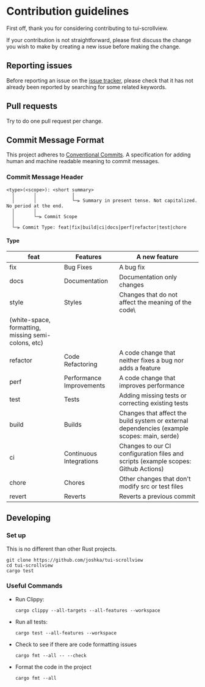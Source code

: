# Contribution guidelines

First off, thank you for considering contributing to tui-scrollview.

If your contribution is not straightforward, please first discuss the change you wish to make by
creating a new issue before making the change.

## Reporting issues

Before reporting an issue on the [issue tracker](https://github.com/joshka/tui-scrollview/issues),
please check that it has not already been reported by searching for some related keywords.

## Pull requests

Try to do one pull request per change.

## Commit Message Format

This project adheres to [Conventional Commits](https://www.conventionalcommits.org/en/v1.0.0/).
A specification for adding human and machine readable meaning to commit messages.

### Commit Message Header

```plain
<type>(<scope>): <short summary>
  │       │             │
  │       │             └─⫸ Summary in present tense. Not capitalized. No period at the end.
  │       │
  │       └─⫸ Commit Scope
  │
  └─⫸ Commit Type: feat|fix|build|ci|docs|perf|refactor|test|chore
```

#### Type

| feat     | Features                 | A new feature
|----------|--------------------------|---------------------------------------------------------|
| fix      | Bug Fixes                | A bug fix                                               |
| docs     | Documentation            | Documentation only changes                              |
| style    | Styles                   | Changes that do not affect the meaning of the code\
(white-space, formatting, missing semi-colons, etc) |
| refactor | Code Refactoring         | A code change that neither fixes a bug nor adds a feature|
| perf     | Performance Improvements | A code change that improves performance |
| test     | Tests                    | Adding missing tests or correcting existing tests |
| build    | Builds                   | Changes that affect the build system or external dependencies (example scopes: main, serde) |
| ci       | Continuous Integrations  | Changes to our CI configuration files and scripts (example scopes: Github Actions) |
| chore    | Chores                   | Other changes that don't modify src or test files |
| revert   | Reverts                  | Reverts a previous commit |

## Developing

### Set up

This is no different than other Rust projects.

```shell
git clone https://github.com/joshka/tui-scrollview
cd tui-scrollview
cargo test
```

### Useful Commands

- Run Clippy:

  ```shell
  cargo clippy --all-targets --all-features --workspace
  ```

- Run all tests:

  ```shell
  cargo test --all-features --workspace
  ```

- Check to see if there are code formatting issues

  ```shell
  cargo fmt --all -- --check
  ```

- Format the code in the project

  ```shell
  cargo fmt --all
  ```
